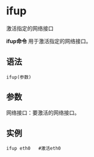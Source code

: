 # ifup

激活指定的网络接口


**ifup命令** 用于激活指定的网络接口。

##  语法

```
ifup(参数)
```

##  参数

网络接口：要激活的网络接口。

##  实例

```
ifup eth0   #激活eth0
```


